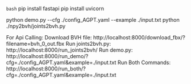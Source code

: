 `bash`
pip install fastapi
pip install uvicorn


python demo.py --cfg ./config_AGPT.yaml --example ./input.txt
python ./npy2bvh/joints2bvh.py

For Api Calling:
Download BVH file: 
http://localhost:8000/download_fbx/?filename=bvh_0_out.fbx
Run joints2bvh.py: 
http://localhost:8000/run_joints2bvh/
Run demo.py: http://localhost:8000/run_demo/?cfg=./config_AGPT.yaml&example=./input.txt
Run Both Commands: http://localhost:8000/run_both/?cfg=./config_AGPT.yaml&example=./input.txt
